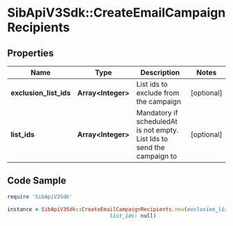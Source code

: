 # SibApiV3Sdk::CreateEmailCampaignRecipients

## Properties

Name | Type | Description | Notes
------------ | ------------- | ------------- | -------------
**exclusion_list_ids** | **Array&lt;Integer&gt;** | List ids to exclude from the campaign | [optional] 
**list_ids** | **Array&lt;Integer&gt;** | Mandatory if scheduledAt is not empty. List Ids to send the campaign to | [optional] 

## Code Sample

```ruby
require 'SibApiV3Sdk'

instance = SibApiV3Sdk::CreateEmailCampaignRecipients.new(exclusion_list_ids: null,
                                 list_ids: null)
```


